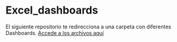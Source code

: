 # Excel_dashboards
El siguiente repositorio te redirecciona a una carpeta con diferentes Dashboards. 
[Accede a los archivos aquí](https://1drv.ms/f/c/0940360020b10d46/Eni2xDzPUTtLpBhlDV7PZnABpZkKBlFVq0nSiek4LwZlkw)

